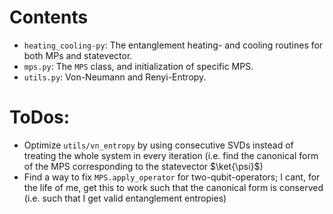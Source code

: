 # Contents

* `heating_cooling-py`: The entanglement heating- and cooling routines for both MPs and statevector.
* `mps.py`: The `MPS` class, and initialization of specific MPS.
* `utils.py`: Von-Neumann and Renyi-Entropy.

# ToDos:

* Optimize `utils/vn_entropy` by using consecutive SVDs instead of treating the whole system in every iteration (i.e. find the canonical form of the MPS corresponding to the statevector $\ket{\psi}$)
* Find a way to fix `MPS.apply_operator` for two-qubit-operators; I cant, for the life of me, get this to work such that the canonical form is conserved (i.e. such that I get valid entanglement entropies)